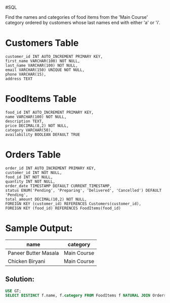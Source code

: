 #SQL

Find the names and categories of food items from the 'Main Course' category ordered by customers whose last names end with either 'a' or 'i'.

Customers Table
==================
```
customer_id INT AUTO_INCREMENT PRIMARY KEY,
first_name VARCHAR(100) NOT NULL,
last_name VARCHAR(100) NOT NULL,
email VARCHAR(150) UNIQUE NOT NULL,
phone VARCHAR(15),
address TEXT
```

FoodItems Table
==================
```
food_id INT AUTO_INCREMENT PRIMARY KEY,
name VARCHAR(100) NOT NULL,
description TEXT,
price DECIMAL(8,2) NOT NULL,
category VARCHAR(50),
availability BOOLEAN DEFAULT TRUE
```

Orders Table
================
```
order_id INT AUTO_INCREMENT PRIMARY KEY,
customer_id INT NOT NULL,
food_id INT NOT NULL,
quantity INT NOT NULL,
order_date TIMESTAMP DEFAULT CURRENT_TIMESTAMP,
status ENUM('Pending', 'Preparing', 'Delivered', 'Cancelled') DEFAULT 'Pending',
total_amount DECIMAL(10,2) NOT NULL,
FOREIGN KEY (customer_id) REFERENCES Customers(customer_id),
FOREIGN KEY (food_id) REFERENCES FoodItems(food_id)
```

Sample Output:
==============

| name                 | category    |
| -------------------- | ----------- |
| Paneer Butter Masala | Main Course |
| Chicken Biryani      | Main Course |



## Solution:

```sql
USE GT;
SELECT DISTINCT f.name, f.category FROM FoodItems f NATURAL JOIN Orders o NATURAL JOIN Customers c WHERE c.last_name REGEXP "(a|i)$" AND f.category = "Main Course";
```
